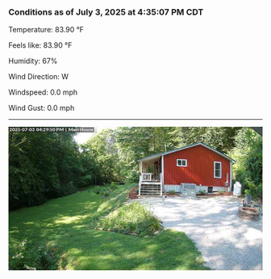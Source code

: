 ### Conditions as of July 3, 2025 at 4:35:07 PM CDT 

Temperature: 83.90 &deg;F

Feels like: 83.90 &deg;F

Humidity: 67%

Wind Direction: W

Windspeed: 0.0 mph

Wind Gust: 0.0 mph

---

<img src="./images/latest.jpeg"/>

